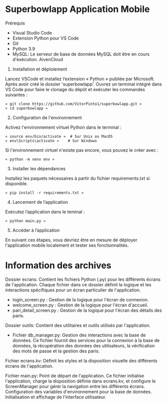 # Superbowlapp Application Mobile

Prérequis

- 	Visual Studio Code
-  	Extension Python pour VS Code
-  	Git
-  	Python 3.9
-  	MySQL: Le serveur de base de données MySQL doit être en cours d'exécution. AivenCloud

1. Installation et déploiement

Lancez VSCode et installez l’extension « Python » publiée par Microsoft. Après avoir créé le dossier 'superbowlapp'. Ouvrez un terminal intégré dans VS Code pour faire le clonage du dépôt et exécuter les commandes suivantes :

  	« git clone https://github.com/VitorPinto1/superbowlapp.git »
  	« cd superbowlapp »
   
2. Configuration de l'environnement

Activez l'environnement virtuel Python dans le terminal :

  	« source env/bin/activate »  # Sur Unix ou MacOS
  	« env\Scripts\activate »    # Sur Windows

Si l'environnement virtuel n'existe pas encore, vous pouvez le créer avec :

  	« python -m venv env » 

3. Installer les dépendances

Installez les paquets nécessaires à partir du fichier requirements.txt si disponible.

  	« pip install -r requirements.txt »

4. Lancement de l’application

Exécutez l’application  dans le teminal :

  	« python main.py »

5. Accéder à l’application

En suivant ces étapes, vous devriez être en mesure de déployer l'application mobile localement et tester ses fonctionnalités.


# Information des archives 

Dossier ecrans:
Contient les fichiers Python (.py) pour les différents écrans de l'application. Chaque fichier dans ce dossier définit la logique et les interactions spécifiques pour un écran particulier de l'application.
- login_screen.py : Gestion de la logique pour l'écran de connexion.
- welcome_screen.py : Gestion de la logique pour l'écran d'accueil.
- pari_detail_screen.py : Gestion de la logique pour l'écran des détails des paris.

Dossier outils:
Contient des utilitaires et outils utilisés par l'application.
- Fichier db_manager.py: Gestion des interactions avec la base de données. Ce fichier fournit des services pour la connexion à la base de données, la récupération des données des utilisateurs, la vérification des mots de passe et la gestion des paris.

Fichier ecrans.kv: Définit les styles et la disposition visuelle des différents écrans de l'application.

Fichier main.py: Point de départ de l'application. Ce fichier initialise l'application, charge la disposition définie dans ecrans.kv, et configure le ScreenManager pour gérer la navigation entre les différents écrans. Configuration des variables d'environnement pour la base de données. Initialisation et affichage de l'interface utilisateur.
